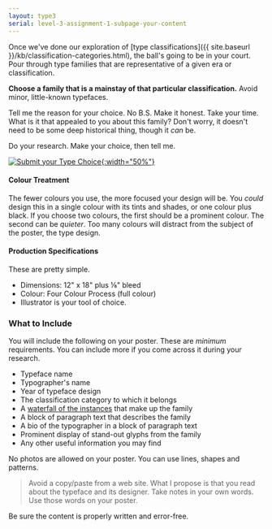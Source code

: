 ```yaml
---
layout: type3
serial: level-3-assignment-1-subpage-your-content
---
```

Once we've done our exploration of [type classifications]({{ site.baseurl }}/kb/classification-categories.html), the ball's going to be in your court. Pour through type families that are representative of a given era or classification.

**Choose a family that is a mainstay of that particular classification.** Avoid minor, little-known typefaces.

Tell me the reason for your choice. No B.S. Make it honest. Take your time. What is it that appealed to you about this family? Don't worry, it doesn't need to be some deep historical thing, though it *can* be.

Do your research. Make your choice, then tell me.

<a href="{{ site.data.type3[0].brightspace[1].bs_url }}" target="_blank" class="brightspace">![Submit your Type Choice]({{site.url}}/svg/button-submit-type-choice.svg){:width="50%"}</a>

#### Colour Treatment

The fewer colours you use, the more focused your design will be. You *could* design this in a single colour with its tints and shades, or one colour plus black. If you choose two colours, the first should be a prominent colour. The second can be *quieter*. Too many colours will distract from the subject of the poster, the type design.

#### Production Specifications

These are pretty simple.

<ul class="hasBullets">
	<li>Dimensions: 12" x 18" plus ⅛" bleed</li>
	<li>Colour: Four Colour Process (full colour)</li>
	<li>Illustrator is your tool of choice.</li>
</ul>

### What to Include

You will include the following on your poster. These are *minimum* requirements. You can include more if you come across it during your research.

<ul class="hasBullets">
	<li>Typeface name</li>
	<li>Typographer's name</li>
	<li>Year of typeface design</li>
	<li>The classification category to which it belongs</li>
	<li>A <a href="{{ site.baseurl }}/kb/type-waterfall.html" title="Type Waterfall">waterfall of the instances</a> that make up the family</li>
	<li>A block of paragraph text that describes the family</li>
	<li>A bio of the typographer in a block of paragraph text</li>
	<li>Prominent display of stand-out glyphs from the family</li>
	<li>Any other useful information you may find</li>
</ul>

No photos are allowed on your poster. You can use lines, shapes and patterns.

> Avoid a copy/paste from a web site. What I propose is that you read about the typeface and its designer. Take notes in your own words. Use those words on your poster.

Be sure the content is properly written and error-free.